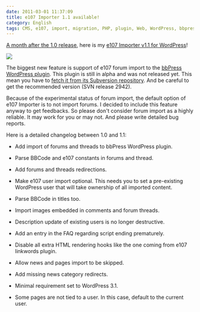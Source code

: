 ```yaml
---
date: 2011-03-01 11:37:09
title: e107 Importer 1.1 available!
category: English
tags: CMS, e107, import, migration, PHP, plugin, Web, WordPress, bbpress
---
```


[A month after the 1.0 release](https://kevin.deldycke.com/2011/01/e107-importer-wordpress-plugin-v1-0-released/), here is my [e107 Importer v1.1 for WordPress](https://wordpress.org/extend/plugins/e107-importer/)!

![](/uploads/2011/e107-importer-option-panel.png)

The biggest new feature is support of e107 forum import to the [bbPress WordPress plugin](https://wordpress.org/extend/plugins/bbpress/). This plugin is still in alpha and was not released yet. This mean you have to [fetch it from its Subversion repository](https://trac.bbpress.org/browser/branches/plugin?rev=2942). And be careful to get the recommended version (SVN release 2942).

Because of the experimental status of forum import, the default option of e107 Importer is to not import forums. I decided to include this feature anyway to get feedbacks. So please don't consider forum import as a highly reliable. It may work for you or may not. And please write detailed bug reports.

Here is a detailed changelog between 1.0 and 1.1:

  * Add import of forums and threads to bbPress WordPress plugin.

  * Parse BBCode and e107 constants in forums and thread.

  * Add forums and threads redirections.

  * Make e107 user import optional. This needs you to set a pre-existing WordPress user that will take ownership of all imported content.

  * Parse BBCode in titles too.

  * Import images embedded in comments and forum threads.

  * Description update of existing users is no longer destructive.

  * Add an entry in the FAQ regarding script ending prematurely.

  * Disable all extra HTML rendering hooks like the one coming from e107 linkwords plugin.

  * Allow news and pages import to be skipped.

  * Add missing news category redirects.

  * Minimal requirement set to WordPress 3.1.

  * Some pages are not tied to a user. In this case, default to the current user.

